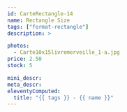 ```yaml
---
id: CarteRectangle-14
name: Rectangle Size
tags: ["format-rectangle"]
description: >

photos:
  - Carte10x15livremerveille_1-a.jpg
price: 2.50
stock: 5

mini_descr:
meta_descr:
eleventyComputed:
  title: "{{ tags }} - {{ name }}"
---
```


